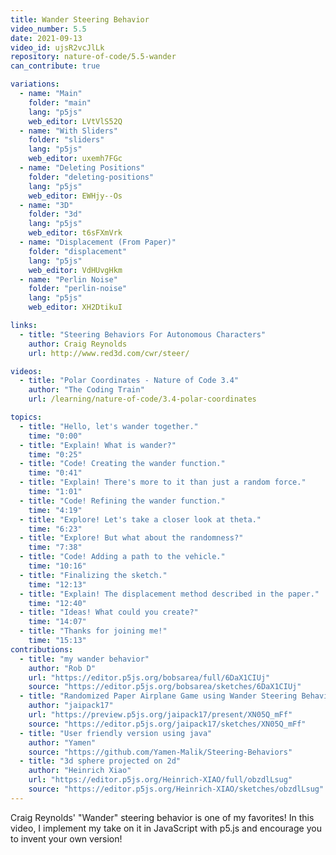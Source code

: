 ```yaml
---
title: Wander Steering Behavior
video_number: 5.5
date: 2021-09-13
video_id: ujsR2vcJlLk
repository: nature-of-code/5.5-wander
can_contribute: true

variations:
  - name: "Main"
    folder: "main"
    lang: "p5js"
    web_editor: LVtVlS52Q
  - name: "With Sliders"
    folder: "sliders"
    lang: "p5js"
    web_editor: uxemh7FGc
  - name: "Deleting Positions"
    folder: "deleting-positions"
    lang: "p5js"
    web_editor: EWHjy--Os
  - name: "3D"
    folder: "3d"
    lang: "p5js"
    web_editor: t6sFXmVrk
  - name: "Displacement (From Paper)"
    folder: "displacement"
    lang: "p5js"
    web_editor: VdHUvgHkm
  - name: "Perlin Noise"
    folder: "perlin-noise"
    lang: "p5js"
    web_editor: XH2DtikuI

links:
  - title: "Steering Behaviors For Autonomous Characters"
    author: Craig Reynolds
    url: http://www.red3d.com/cwr/steer/

videos:
  - title: "Polar Coordinates - Nature of Code 3.4"
    author: "The Coding Train"
    url: /learning/nature-of-code/3.4-polar-coordinates

topics:
  - title: "Hello, let's wander together."
    time: "0:00"
  - title: "Explain! What is wander?"
    time: "0:25"
  - title: "Code! Creating the wander function."
    time: "0:41"
  - title: "Explain! There's more to it than just a random force."
    time: "1:01"
  - title: "Code! Refining the wander function."
    time: "4:19"
  - title: "Explore! Let's take a closer look at theta."
    time: "6:23"
  - title: "Explore! But what about the randomness?"
    time: "7:38"
  - title: "Code! Adding a path to the vehicle."
    time: "10:16"
  - title: "Finalizing the sketch."
    time: "12:13"
  - title: "Explain! The displacement method described in the paper."
    time: "12:40"
  - title: "Ideas! What could you create?"
    time: "14:07"
  - title: "Thanks for joining me!"
    time: "15:13"
contributions:
  - title: "my wander behavior"
    author: "Rob D"
    url: "https://editor.p5js.org/bobsarea/full/6DaX1CIUj"
    source: "https://editor.p5js.org/bobsarea/sketches/6DaX1CIUj"
  - title: "Randomized Paper Airplane Game using Wander Steering Behavior"
    author: "jaipack17"
    url: "https://preview.p5js.org/jaipack17/present/XN05Q_mFf"
    source: "https://editor.p5js.org/jaipack17/sketches/XN05Q_mFf"
  - title: "User friendly version using java"
    author: "Yamen"
    source: "https://github.com/Yamen-Malik/Steering-Behaviors"
  - title: "3d sphere projected on 2d"
    author: "Heinrich Xiao"
    url: "https://editor.p5js.org/Heinrich-XIAO/full/obzdlLsug"
    source: "https://editor.p5js.org/Heinrich-XIAO/sketches/obzdlLsug"
---
```


Craig Reynolds' "Wander" steering behavior is one of my favorites! In this video, I implement my take on it in JavaScript with p5.js and encourage you to invent your own version!
